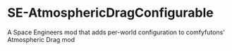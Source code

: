 # SE-AtmosphericDragConfigurable
A Space Engineers mod that adds per-world configuration to comfyfutons' Atmospheric Drag mod

